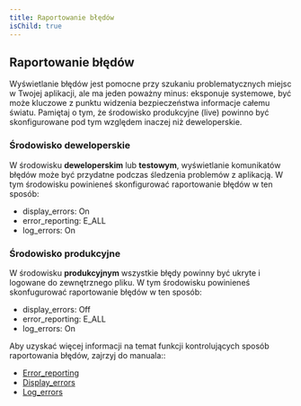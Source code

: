 ```yaml
---
title: Raportowanie błędów
isChild: true
---
```


## Raportowanie błędów

Wyświetlanie błędów jest pomocne przy szukaniu problematycznych miejsc w Twojej aplikacji, ale ma jeden poważny minus:
eksponuje systemowe, być może kluczowe z punktu widzenia bezpieczeństwa informacje całemu światu. Pamiętaj o tym, że
środowisko produkcyjne (live) powinno być skonfigurowane pod tym względem inaczej niż deweloperskie. 

### Środowisko deweloperskie

W środowisku <strong>deweloperskim</strong> lub <strong>testowym</strong>, wyświetlanie komunikatów błędów może być
przydatne podczas śledzenia problemów z aplikacją. W tym środowisku powinieneś skonfigurować raportowanie błędów w ten
sposób: 

- display_errors: On
- error_reporting: E_ALL
- log_errors: On

### Środowisko produkcyjne

W środowisku <strong>produkcyjnym</strong> wszystkie błędy powinny być ukryte i logowane do zewnętrznego pliku. W tym
środowisku powinieneś skonfugurować raportowanie błędów w ten sposób: 

- display_errors: Off
- error_reporting: E_ALL
- log_errors: On

Aby uzyskać więcej informacji na temat funkcji kontrolujących sposób raportowania błędów, zajrzyj do manuala::

* [Error_reporting](http://www.php.net/manual/pl/errorfunc.configuration.php#ini.error-reporting)
* [Display_errors](http://www.php.net/manual/pl/errorfunc.configuration.php#ini.display-errors)
* [Log_errors](http://www.php.net/manual/pl/errorfunc.configuration.php#ini.log-errors)